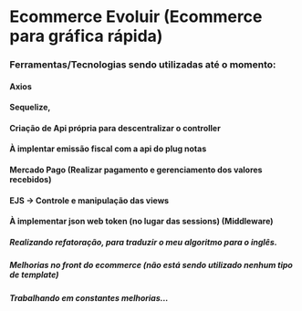 # Ecommerce Evoluir (Ecommerce para gráfica rápida)
### Ferramentas/Tecnologias sendo utilizadas até o momento:
#### Axios
#### Sequelize,
#### Criação de Api própria para descentralizar o controller
#### À implentar emissão fiscal com a api do plug notas
#### Mercado Pago (Realizar pagamento e gerenciamento dos valores recebidos)
#### EJS -> Controle e manipulação das views
#### À implementar json web token (no lugar das sessions) (Middleware)

##### Realizando refatoração, para traduzir o meu algoritmo para o inglês.
##### Melhorias no front do ecommerce (não está sendo utilizado nenhum tipo de template)
##### Trabalhando em constantes melhorias...
